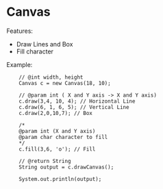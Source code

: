 # Canvas

Features:
  - Draw Lines and Box 
  - Fill character
  
Example:

        // @int width, height
        Canvas c = new Canvas(18, 10);

        // @param int ( X and Y axis -> X and Y axis)
        c.draw(3,4, 10, 4); // Horizontal Line
        c.draw(6, 1, 6, 5); // Vertical Line
        c.draw(2,0,10,7); // Box

        /*
        @param int (X and Y axis)
        @param char character to fill
        */
        c.fill(3,6, 'o'); // Fill

        // @return String
        String output = c.drawCanvas();

        System.out.println(output);
